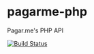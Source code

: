 pagarme-php
===========

Pagar.me's PHP API

[![Build Status](https://travis-ci.org/pagarme/pagarme-php.png?branch=rewrite)](https://travis-ci.org/pagarme/pagarme-php)
